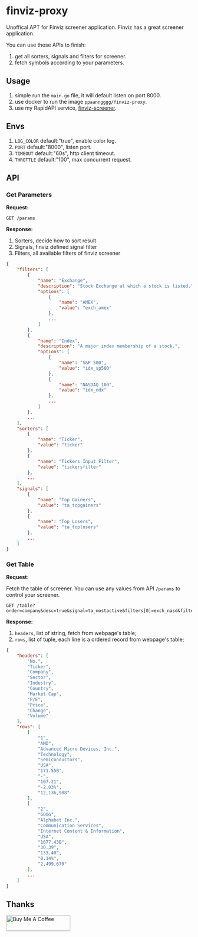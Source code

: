 # finviz-proxy

Unoffical APT for Finviz screener application. Finviz has a great screener application. 

You can use these APIs to finish:
1. get all sorters, signals and filters for screener.
2. fetch symbols according to your parameters.

## Usage

1. simple run the `main.go` file, it will default listen on port 8000.
2. use docker to run the image `ppaanngggg/finviz-proxy`.
3. use my RapidAPI service, [finviz-screener](https://rapidapi.com/ppaanngggg/api/finviz-screener).

## Envs

1. `LOG_COLOR` default:"true", enable color log.
2. `PORT` default:"8000", listen port.
3. `TIMEOUT` default:"60s", http client timeout.
4. `THROTTLE` default:"100", max concurrent request.

## API

### Get Parameters

**Request:**

```http request
GET /params
```

**Response:**

1. Sorters, decide how to sort result
2. Signals, finviz defined signal filter
3. Filters, all available filters of finviz screener

```json
{
	"filters": [
		{
			"name": "Exchange",
			"description": "Stock Exchange at which a stock is listed.",
			"options": [
				{
					"name": "AMEX",
					"value": "exch_amex"
				},
                ...
			]
		},
		{
			"name": "Index",
			"description": "A major index membership of a stock.",
			"options": [
				{
					"name": "S&P 500",
					"value": "idx_sp500"
				},
				{
					"name": "NASDAQ 100",
					"value": "idx_ndx"
				},
				...
			]
		},
		...
	],
	"sorters": [
		{
			"name": "Ticker",
			"value": "ticker"
		},
		{
			"name": "Tickers Input Filter",
			"value": "tickersfilter"
		},
		...
	],
	"signals": [
		{
			"name": "Top Gainers",
			"value": "ta_topgainers"
		},
		{
			"name": "Top Losers",
			"value": "ta_toplosers"
		},
		...
	]
}
```

### Get Table

**Request:**

Fetch the table of screener. You can use any values from API `/params` to control your screener.

```http request
GET /table?order=company&desc=true&signal=ta_mostactive&filters[0]=exch_nasd&filters[1]=idx_sp500
```

**Response:**

1. `headers`, list of string, fetch from webpage's table;
2. `rows`, list of tuple, each line is a ordered record from webpage's table;

```json
{
	"headers": [
		"No.",
		"Ticker",
		"Company",
		"Sector",
		"Industry",
		"Country",
		"Market Cap",
		"P/E",
		"Price",
		"Change",
		"Volume"
	],
	"rows": [
		[
			"1",
			"AMD",
			"Advanced Micro Devices, Inc.",
			"Technology",
			"Semiconductors",
			"USA",
			"171.55B",
			"-",
			"107.21",
			"-2.03%",
			"12,136,988"
		],
		[
			"2",
			"GOOG",
			"Alphabet Inc.",
			"Communication Services",
			"Internet Content & Information",
			"USA",
			"1677.43B",
			"30.39",
			"133.40",
			"0.14%",
			"2,499,670"
		],
		...
	]
}
```

## Thanks

<a href="https://www.buymeacoffee.com/ppaanngggg" target="_blank"><img src="https://www.buymeacoffee.com/assets/img/custom_images/orange_img.png" alt="Buy Me A Coffee" style="height: 41px !important;width: 174px !important;box-shadow: 0px 3px 2px 0px rgba(190, 190, 190, 0.5) !important;-webkit-box-shadow: 0px 3px 2px 0px rgba(190, 190, 190, 0.5) !important;" ></a>

